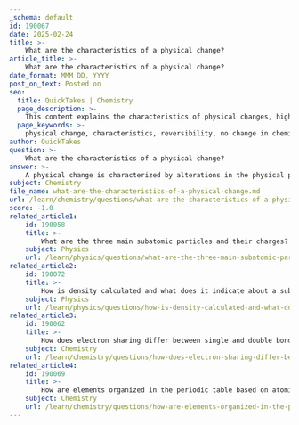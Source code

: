 ```yaml
---
_schema: default
id: 190067
date: 2025-02-24
title: >-
    What are the characteristics of a physical change?
article_title: >-
    What are the characteristics of a physical change?
date_format: MMM DD, YYYY
post_on_text: Posted on
seo:
  title: QuickTakes | Chemistry
  page_description: >-
    This content explains the characteristics of physical changes, highlighting their reversibility, lack of change in chemical composition, alterations in physical properties, and energy changes, along with common examples.
  page_keywords: >-
    physical change, characteristics, reversibility, no change in chemical composition, change in physical properties, energy changes, examples of physical changes, melting, boiling, dissolving, breaking
author: QuickTakes
question: >-
    What are the characteristics of a physical change?
answer: >-
    A physical change is characterized by alterations in the physical properties of a substance without changing its chemical composition. Here are the key characteristics of a physical change:\n\n1. **Reversibility**: Many physical changes are reversible. For example, when ice melts into water, it can be frozen back into ice. However, not all physical changes are reversible, such as breaking a glass.\n\n2. **No Change in Chemical Composition**: During a physical change, the substance retains its chemical identity. For instance, when ice (solid water) melts, it becomes liquid water, but the chemical formula (H₂O) remains unchanged.\n\n3. **Change in Physical Properties**: Physical changes can involve changes in various physical properties, such as state (solid, liquid, gas), shape, size, or appearance. For example, when sugar dissolves in water, the sugar molecules disperse, but the chemical structure of sugar remains intact.\n\n4. **Energy Changes**: Physical changes often involve energy changes, such as heat absorption or release. For example, melting ice absorbs heat from the environment, while freezing water releases heat.\n\n5. **Examples**: Common examples of physical changes include:\n   - Melting of ice into water\n   - Boiling of water into steam\n   - Dissolving salt in water\n   - Breaking a piece of chalk\n\nIn summary, physical changes are transformations that affect the form or appearance of a substance without altering its chemical identity.
subject: Chemistry
file_name: what-are-the-characteristics-of-a-physical-change.md
url: /learn/chemistry/questions/what-are-the-characteristics-of-a-physical-change
score: -1.0
related_article1:
    id: 190058
    title: >-
        What are the three main subatomic particles and their charges?
    subject: Physics
    url: /learn/physics/questions/what-are-the-three-main-subatomic-particles-and-their-charges
related_article2:
    id: 190072
    title: >-
        How is density calculated and what does it indicate about a substance?
    subject: Physics
    url: /learn/physics/questions/how-is-density-calculated-and-what-does-it-indicate-about-a-substance
related_article3:
    id: 190062
    title: >-
        How does electron sharing differ between single and double bonds?
    subject: Chemistry
    url: /learn/chemistry/questions/how-does-electron-sharing-differ-between-single-and-double-bonds
related_article4:
    id: 190069
    title: >-
        How are elements organized in the periodic table based on atomic number and mass?
    subject: Chemistry
    url: /learn/chemistry/questions/how-are-elements-organized-in-the-periodic-table-based-on-atomic-number-and-mass
---
```


&nbsp;